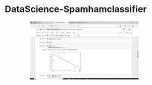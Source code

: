 # DataScience-Spamhamclassifier
<p align="center">
  <img src="linearpolynomial.png" width="350" title="linearpolynomial">
</p>
